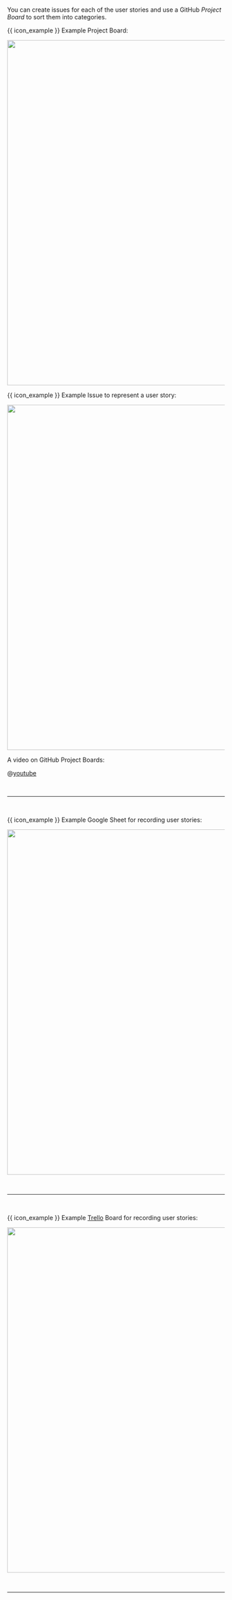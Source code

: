 <tabs> 
  <tab header="GitHub Project Boards">

You can create issues for each of the user stories and use a GitHub _Project Board_ to sort them into categories.

{{ icon_example }} Example Project Board:

<img src="{{baseUrl}}/specifyingRequirements/userStories/usage/images/userStoriesInGitHubProjectBoards.png" width="800" /><p/>

{{ icon_example }} Example Issue to represent a user story:

<img src="{{baseUrl}}/specifyingRequirements/userStories/usage/images/userStoryAsGitHubIssue.png" width="800" /><p/>

A video on GitHub Project Boards:

@[youtube](C6MGKHkNtxU)

  <hr></tab>
  <tab header="Google Sheets">

{{ icon_example }} Example Google Sheet for recording user stories:

<img src="{{baseUrl}}/specifyingRequirements/userStories/usage/images/userStoriesInGoogleSheets.png" width="800" /><p/>

  <hr></tab>  
  <tab header="Trello">

{{ icon_example }} Example [Trello](https://trello.com) Board for recording user stories:

<img src="{{baseUrl}}/specifyingRequirements/userStories/usage/images/userStoriesInTrello.png" width="800" /><p/>

  <hr></tab>

</tabs>

